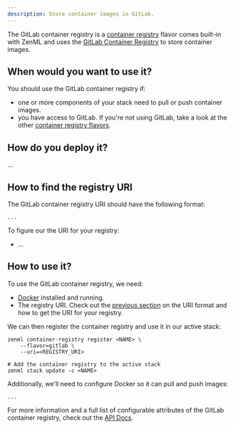 ```yaml
---
description: Store container images in GitLab.
---
```


The GitLab container registry is a [container registry](./overview.md) flavor comes built-in with 
ZenML and uses the [GitLab Container Registry](https://docs.gitlab.com/ee/user/packages/container_registry/)
to store container images.

## When would you want to use it?

You should use the GitLab container registry if:
* one or more components of your stack need to pull or push container images.
* you have access to GitLab. If you're not using GitLab, take a look at the
 other [container registry flavors](./overview.md#container-registry-flavors).

## How do you deploy it?

...

## How to find the registry URI

The GitLab container registry URI should have the following format:
```shell
...
```

To figure our the URI for your registry:
* ...

## How to use it?

To use the GitLab container registry, we need:
* [Docker](https://www.docker.com) installed and running.
* The registry URI. Check out the [previous section](#uri-format) on the URI format and how
to get the URI for your registry.

We can then register the container registry and use it in our active stack:
```shell
zenml container-registry register <NAME> \
    --flavor=gitlab \
    --uri=<REGISTRY_URI>

# Add the container registry to the active stack
zenml stack update -c <NAME>
```

Additionally, we'll need to configure Docker so it can pull and push images:
```shell
...
```

For more information and a full list of configurable attributes of the GitLab container registry, check out the 
[API Docs](https://apidocs.zenml.io/latest/api_docs/container_registries/#zenml.container_registries.gitlab_container_registry.GitLabContainerRegistry).
